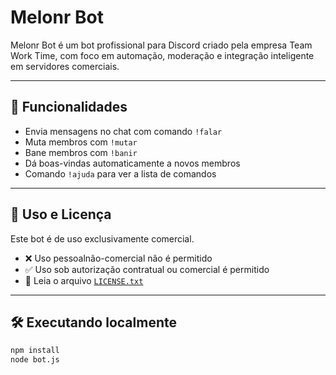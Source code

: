 # Melonr Bot

Melonr Bot é um bot profissional para Discord criado pela empresa Team Work Time, com foco em automação, moderação e integração inteligente em servidores comerciais.

---

## 🚀 Funcionalidades

- Envia mensagens no chat com comando `!falar`
- Muta membros com `!mutar`
- Bane membros com `!banir`
- Dá boas-vindas automaticamente a novos membros
- Comando `!ajuda` para ver a lista de comandos

---

## 🧠 Uso e Licença

Este bot é de uso exclusivamente comercial.

- ❌ Uso pessoalnão-comercial não é permitido
- ✅ Uso sob autorização contratual ou comercial é permitido
- 📄 Leia o arquivo [`LICENSE.txt`](LICENSE.txt)

---

## 🛠️ Executando localmente

```bash
npm install
node bot.js
